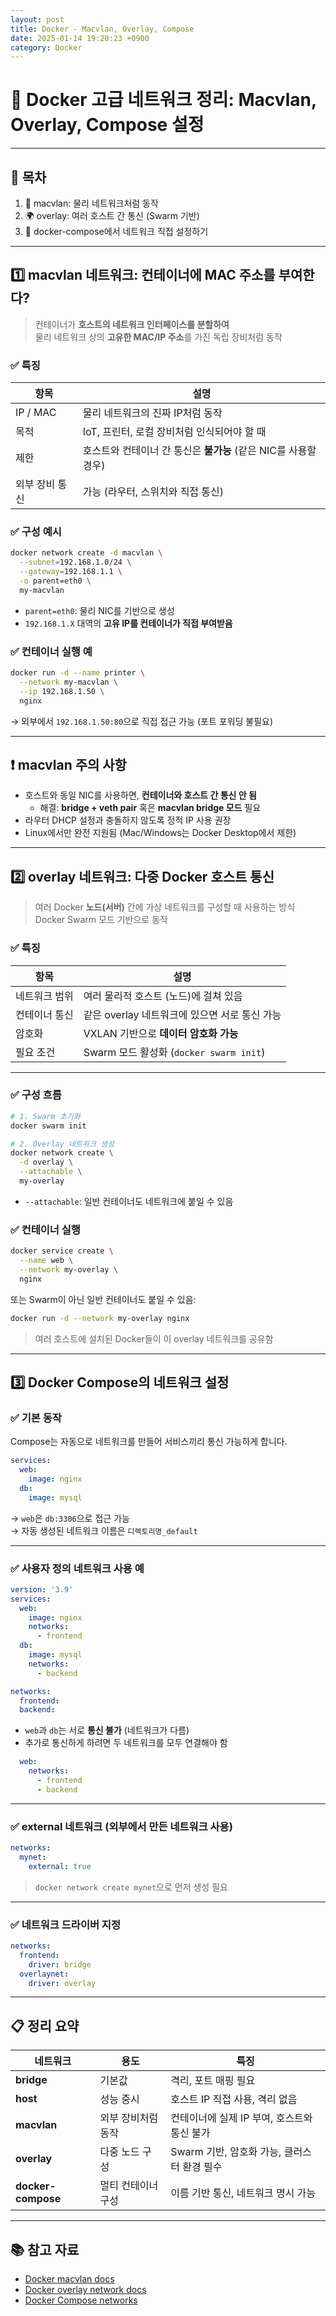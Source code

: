 ```yaml
---
layout: post
title: Docker - Macvlan, Overlay, Compose
date: 2025-01-14 19:20:23 +0900
category: Docker
---
```

# 🧠 Docker 고급 네트워크 정리: Macvlan, Overlay, Compose 설정

---

## 📌 목차

1. 🔌 macvlan: 물리 네트워크처럼 동작
2. 🌍 overlay: 여러 호스트 간 통신 (Swarm 기반)
3. 🧱 docker-compose에서 네트워크 직접 설정하기

---

## 1️⃣ macvlan 네트워크: 컨테이너에 MAC 주소를 부여한다?

> 컨테이너가 **호스트의 네트워크 인터페이스를 분할하여**  
> 물리 네트워크 상의 **고유한 MAC/IP 주소**를 가진 독립 장비처럼 동작

### ✅ 특징

| 항목 | 설명 |
|------|------|
| IP / MAC | 물리 네트워크의 진짜 IP처럼 동작 |
| 목적 | IoT, 프린터, 로컬 장비처럼 인식되어야 할 때 |
| 제한 | 호스트와 컨테이너 간 통신은 **불가능** (같은 NIC를 사용할 경우) |
| 외부 장비 통신 | 가능 (라우터, 스위치와 직접 통신) |

### ✅ 구성 예시

```bash
docker network create -d macvlan \
  --subnet=192.168.1.0/24 \
  --gateway=192.168.1.1 \
  -o parent=eth0 \
  my-macvlan
```

- `parent=eth0`: 물리 NIC를 기반으로 생성
- `192.168.1.X` 대역의 **고유 IP를 컨테이너가 직접 부여받음**

### ✅ 컨테이너 실행 예

```bash
docker run -d --name printer \
  --network my-macvlan \
  --ip 192.168.1.50 \
  nginx
```

→ 외부에서 `192.168.1.50:80`으로 직접 접근 가능 (포트 포워딩 불필요)

---

## ❗ macvlan 주의 사항

- 호스트와 동일 NIC를 사용하면, **컨테이너와 호스트 간 통신 안 됨**
  - 해결: **bridge + veth pair** 혹은 **macvlan bridge 모드** 필요
- 라우터 DHCP 설정과 충돌하지 않도록 정적 IP 사용 권장
- Linux에서만 완전 지원됨 (Mac/Windows는 Docker Desktop에서 제한)

---

## 2️⃣ overlay 네트워크: 다중 Docker 호스트 통신

> 여러 Docker **노드(서버)** 간에 가상 네트워크를 구성할 때 사용하는 방식  
> Docker Swarm 모드 기반으로 동작

### ✅ 특징

| 항목 | 설명 |
|------|------|
| 네트워크 범위 | 여러 물리적 호스트 (노드)에 걸쳐 있음 |
| 컨테이너 통신 | 같은 overlay 네트워크에 있으면 서로 통신 가능 |
| 암호화 | VXLAN 기반으로 **데이터 암호화 가능** |
| 필요 조건 | Swarm 모드 활성화 (`docker swarm init`) |

---

### ✅ 구성 흐름

```bash
# 1. Swarm 초기화
docker swarm init

# 2. Overlay 네트워크 생성
docker network create \
  -d overlay \
  --attachable \
  my-overlay
```

- `--attachable`: 일반 컨테이너도 네트워크에 붙일 수 있음

### ✅ 컨테이너 실행

```bash
docker service create \
  --name web \
  --network my-overlay \
  nginx
```

또는 Swarm이 아닌 일반 컨테이너도 붙일 수 있음:

```bash
docker run -d --network my-overlay nginx
```

> 여러 호스트에 설치된 Docker들이 이 overlay 네트워크를 공유함

---

## 3️⃣ Docker Compose의 네트워크 설정

### ✅ 기본 동작

Compose는 자동으로 네트워크를 만들어 서비스끼리 통신 가능하게 합니다.

```yaml
services:
  web:
    image: nginx
  db:
    image: mysql
```

→ `web`은 `db:3306`으로 접근 가능  
→ 자동 생성된 네트워크 이름은 `디렉토리명_default`

---

### ✅ 사용자 정의 네트워크 사용 예

```yaml
version: '3.9'
services:
  web:
    image: nginx
    networks:
      - frontend
  db:
    image: mysql
    networks:
      - backend

networks:
  frontend:
  backend:
```

- `web`과 `db`는 서로 **통신 불가** (네트워크가 다름)
- 추가로 통신하게 하려면 두 네트워크를 모두 연결해야 함

```yaml
  web:
    networks:
      - frontend
      - backend
```

---

### ✅ external 네트워크 (외부에서 만든 네트워크 사용)

```yaml
networks:
  mynet:
    external: true
```

> `docker network create mynet`으로 먼저 생성 필요

---

### ✅ 네트워크 드라이버 지정

```yaml
networks:
  frontend:
    driver: bridge
  overlaynet:
    driver: overlay
```

---

## 📋 정리 요약

| 네트워크 | 용도 | 특징 |
|----------|------|------|
| **bridge** | 기본값 | 격리, 포트 매핑 필요 |
| **host** | 성능 중시 | 호스트 IP 직접 사용, 격리 없음 |
| **macvlan** | 외부 장비처럼 동작 | 컨테이너에 실제 IP 부여, 호스트와 통신 불가 |
| **overlay** | 다중 노드 구성 | Swarm 기반, 암호화 가능, 클러스터 환경 필수 |
| **docker-compose** | 멀티 컨테이너 구성 | 이름 기반 통신, 네트워크 명시 가능 |

---

## 📚 참고 자료

- [Docker macvlan docs](https://docs.docker.com/network/macvlan/)
- [Docker overlay network docs](https://docs.docker.com/network/overlay/)
- [Docker Compose networks](https://docs.docker.com/compose/networking/)